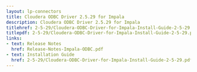 ```yaml
---
layout: lp-connectors
title: Cloudera ODBC Driver 2.5.29 for Impala
description: Cloudera ODBC Driver 2.5.29 for Impala
titlehref: 2-5-29/Cloudera-ODBC-Driver-for-Impala-Install-Guide-2-5-29.pdf
titlepdf: 2-5-29/Cloudera-ODBC-Driver-for-Impala-Install-Guide-2-5-29.pdf
links:
- text: Release Notes
  href: Release-Notes-Impala-ODBC.pdf
- text: Installation Guide
  href: 2-5-29/Cloudera-ODBC-Driver-for-Impala-Install-Guide-2-5-29.pdf
---
```

